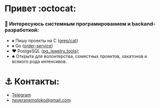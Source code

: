 # Привет :octocat:

### 👾 Интересуюсь системным програмированием и backand-разработкой:
- ♠️ Пишу проекты на C ([grep/cat](https://github.com/veranemoloko/mini-clone-grep-cat))
- ♦️ Go ([order-service]([https://github.com/veranemoloko/w](https://github.com/veranemoloko/wb-tech-l1)](https://github.com/veranemoloko/order-service)))
- ♥️ PostgeSQL ([pg_jewelry_tools](https://github.com/veranemoloko/pg_jewelry_tools));
- ♣️ Открыта для волонтерства, соместных проектов, хакатонов и всякого рода интенсивов. 

# ⚓ **Контакты:** 
  - [Telegram](https://t.me/veranemoloko)
  - neveranemoloko@gmail.com



